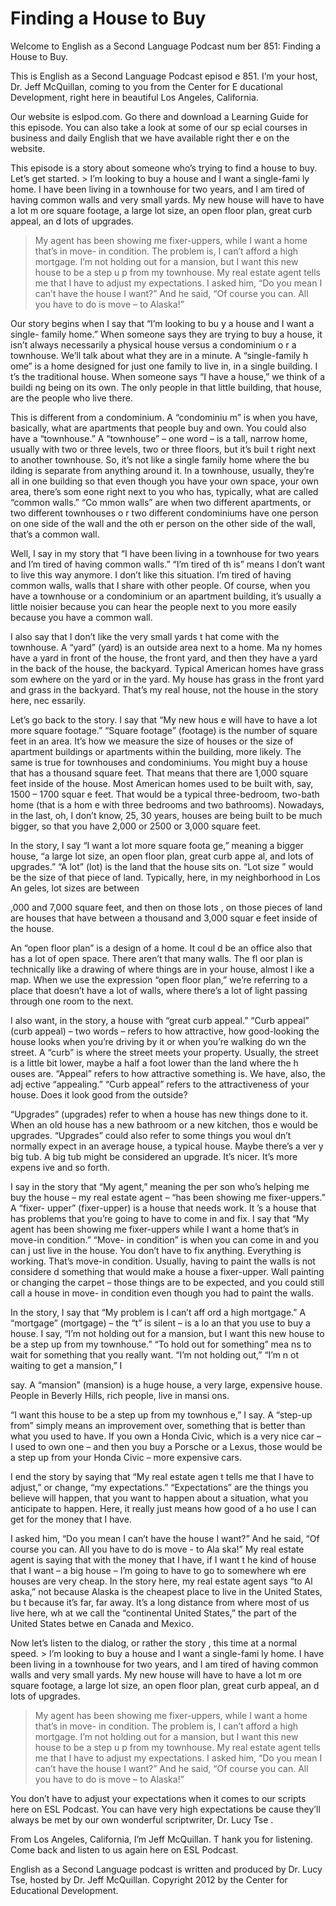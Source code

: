 # Finding a House to Buy

Welcome to English as a Second Language Podcast num ber 851: Finding a House to Buy.

This is English as a Second Language Podcast episod e 851. I’m your host, Dr. Jeff McQuillan, coming to you from the Center for E ducational Development, right here in beautiful Los Angeles, California.

Our website is eslpod.com. Go there and download a Learning Guide for this episode. You can also take a look at some of our sp ecial courses in business and daily English that we have available right ther e on the website.

This episode is a story about someone who’s trying to find a house to buy. Let’s get started. > I’m looking to buy a house and I want a single-fami ly home. I have been living in a townhouse for two years, and I am tired of having  common walls and very small yards. My new house will have to have a lot m ore square footage, a large lot size, an open floor plan, great curb appeal, an d lots of upgrades.
> My agent has been showing me fixer-uppers, while I want a home that’s in move- in condition. The problem is, I can’t afford a high  mortgage. I’m not holding out for a mansion, but I want this new house to be a step u p from my townhouse.
> My real estate agent tells me that I have to adjust  my expectations. I asked him, “Do you mean I can’t have the house I want?” And he  said, “Of course you can. All you have to do is move – to Alaska!”

Our story begins when I say that “I’m looking to bu y a house and I want a single- family home.” When someone says they are trying to buy a house, it isn’t always necessarily a physical house versus a condominium o r a townhouse. We’ll talk about what they are in a minute. A “single-family h ome” is a home designed for just one family to live in, in a single building. I t’s the traditional house. When someone says “I have a house,” we think of a buildi ng being on its own. The only people in that little building, that house, are the  people who live there.

This is different from a condominium. A “condominiu m” is when you have, basically, what are apartments that people buy and own. You could also have a “townhouse.” A “townhouse” – one word – is a tall, narrow home, usually with two or three levels, two or three floors, but it’s buil t right next to another townhouse. So, it’s not like a single family home where the bu ilding is separate from anything around it. In a townhouse, usually, they’re all in one building so that even though you have your own space, your own area, there’s som eone right next to you who has, typically, what are called “common walls.” “Co mmon walls” are when two different apartments, or two different townhouses o r two different condominiums have one person on one side of the wall and the oth er person on the other side of the wall, that’s a common wall.

Well, I say in my story that “I have been living in  a townhouse for two years and I’m tired of having common walls.” “I’m tired of th is” means I don’t want to live this way anymore. I don’t like this situation. I’m tired  of having common walls, walls that I share with other people. Of course, when you  have a townhouse or a condominium or an apartment building, it’s usually a little noisier because you can hear the people next to you more easily because  you have a common wall.

I also say that I don’t like the very small yards t hat come with the townhouse. A “yard” (yard) is an outside area next to a home. Ma ny homes have a yard in front of the house, the front yard, and then they have a yard in the back of the house, the backyard. Typical American homes have grass som ewhere on the yard or in the yard. My house has grass in the front yard and grass in the backyard. That’s my real house, not the house in the story here, nec essarily.

Let’s go back to the story. I say that “My new hous e will have to have a lot more square footage.” “Square footage” (footage) is the number of square feet in an area. It’s how we measure the size of houses or the  size of apartment buildings or apartments within the building, more likely. The  same is true for townhouses and condominiums. You might buy a house that has a thousand square feet. That means that there are 1,000 square feet inside of the house. Most American homes used to be built with, say, 1500 – 1700 squar e feet. That would be a typical three-bedroom, two-bath home (that is a hom e with three bedrooms and two bathrooms). Nowadays, in the last, oh, I don’t know, 25, 30 years, houses are being built to be much bigger, so that you have  2,000 or 2500 or 3,000 square feet.

In the story, I say “I want a lot more square foota ge,” meaning a bigger house, “a large lot size, an open floor plan, great curb appe al, and lots of upgrades.” “A lot” (lot) is the land that the house sits on. “Lot size ” would be the size of that piece of land. Typically, here, in my neighborhood in Los An geles, lot sizes are between

,000 and 7,000 square feet, and then on those lots , on those pieces of land are houses that have between a thousand and 3,000 squar e feet inside of the house.

An “open floor plan” is a design of a home. It coul d be an office also that has a lot of open space. There aren’t that many walls. The fl oor plan is technically like a drawing of where things are in your house, almost l ike a map. When we use the expression “open floor plan,” we’re referring to a place that doesn’t have a lot of walls, where there’s a lot of light passing through  one room to the next.

I also want, in the story, a house with “great curb  appeal.” “Curb appeal” (curb appeal) – two words – refers to how attractive, how  good-looking the house looks when you’re driving by it or when you’re walking do wn the street. A “curb” is where the street meets your property. Usually, the street is a little bit lower, maybe a half a foot lower than the land where the h ouses are. “Appeal” refers to how attractive something is. We have, also, the adj ective “appealing.” “Curb appeal” refers to the attractiveness of your house.  Does it look good from the outside?

“Upgrades” (upgrades) refer to when a house has new  things done to it. When an old house has a new bathroom or a new kitchen, thos e would be upgrades. “Upgrades” could also refer to some things you woul dn’t normally expect in an average house, a typical house. Maybe there’s a ver y big tub. A big tub might be considered an upgrade. It’s nicer. It’s more expens ive and so forth.

I say in the story that “My agent,” meaning the per son who’s helping me buy the house – my real estate agent – “has been showing me  fixer-uppers.” A “fixer- upper” (fixer-upper) is a house that needs work. It ’s a house that has problems that you’re going to have to come in and fix. I say  that “My agent has been showing me fixer-uppers while I want a home that’s in move-in condition.” “Move- in condition” is when you can come in and you can j ust live in the house. You don’t have to fix anything. Everything is working. That’s move-in condition. Usually, having to paint the walls is not considere d something that would make a house a fixer-upper. Wall painting or changing the carpet – those things are to be expected, and you could still call a house in move- in condition even though you had to paint the walls.

In the story, I say that “My problem is I can’t aff ord a high mortgage.” A “mortgage” (mortgage) – the “t” is silent – is a lo an that you use to buy a house. I say, “I’m not holding out for a mansion, but I want  this new house to be a step up from my townhouse.” “To hold out for something” mea ns to wait for something that you really want. “I’m not holding out,” “I’m n ot waiting to get a mansion,” I

say. A “mansion” (mansion) is a huge house, a very large, expensive house. People in Beverly Hills, rich people, live in mansi ons.

“I want this house to be a step up from my townhous e,” I say. A “step-up from” simply means an improvement over, something that is  better than what you used to have. If you own a Honda Civic, which is a very nice car – I used to own one – and then you buy a Porsche or a Lexus, those would be a step up from your Honda Civic – more expensive cars.

I end the story by saying that “My real estate agen t tells me that I have to adjust,” or change, “my expectations.” “Expectations” are the things you believe will happen, that you want to happen about a situation, what you anticipate to happen. Here, it really just means how good of a ho use I can get for the money that I have.

I asked him, “Do you mean I can’t have the house I want?” And he said, “Of course you can. All you have to do is move - to Ala ska!” My real estate agent is saying that with the money that I have, if I want t he kind of house that I want – a big house – I’m going to have to go to somewhere wh ere houses are very cheap. In the story here, my real estate agent says “to Al aska,” not because Alaska is the cheapest place to live in the United States, bu t because it’s far, far away. It’s a long distance from where most of us live here, wh at we call the “continental United States,” the part of the United States betwe en Canada and Mexico.

Now let’s listen to the dialog, or rather the story , this time at a normal speed. > I’m looking to buy a house and I want a single-fami ly home. I have been living in a townhouse for two years, and I am tired of having  common walls and very small yards. My new house will have to have a lot m ore square footage, a large lot size, an open floor plan, great curb appeal, an d lots of upgrades.
> My agent has been showing me fixer-uppers, while I want a home that’s in move- in condition. The problem is, I can’t afford a high  mortgage. I’m not holding out for a mansion, but I want this new house to be a step u p from my townhouse.
> My real estate agent tells me that I have to adjust  my expectations. I asked him, “Do you mean I can’t have the house I want?” And he  said, “Of course you can. All you have to do is move – to Alaska!”

 You don’t have to adjust your expectations when it comes to our scripts here on ESL Podcast. You can have very high expectations be cause they’ll always be met by our own wonderful scriptwriter, Dr. Lucy Tse .

From Los Angeles, California, I’m Jeff McQuillan. T hank you for listening. Come back and listen to us again here on ESL Podcast.

English as a Second Language podcast is written and  produced by Dr. Lucy Tse, hosted by Dr. Jeff McQuillan. Copyright 2012 by the  Center for Educational Development.

